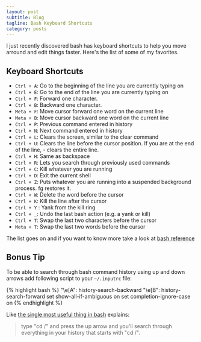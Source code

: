 ```yaml
---
layout: post
subtitle: Blog
tagline: Bash Keyboard Shortcuts
category: posts
---
```


I just recently discovered bash has keyboard shortcuts to help you move arround and edit things faster. Here's the list of some of my favorites.

## Keyboard Shortcuts

- <code>Ctrl + A</code>: Go to the beginning of the line you are currently typing on
- <code>Ctrl + E</code>: Go to the end of the line you are currently typing on
- <code>Ctrl + F</code>: Forward one character.
- <code>Ctrl + B</code>: Backward one character.
- <code>Meta + F</code>: Move cursor forward one word on the current line
- <code>Meta + B</code>: Move cursor backward one word on the current line
- <code>Ctrl + P</code>: Previous command entered in history
- <code>Ctrl + N</code>: Next command entered in history
- <code>Ctrl + L</code>: Clears the screen, similar to the clear command
- <code>Ctrl + U</code>: Clears the line before the cursor position. If you are at the end of the line, - clears the entire line.
- <code>Ctrl + H</code>: Same as backspace
- <code>Ctrl + R</code>: Lets you search through previously used commands
- <code>Ctrl + C</code>: Kill whatever you are running
- <code>Ctrl + D</code>: Exit the current shell
- <code>Ctrl + Z</code>: Puts whatever you are running into a suspended background process. fg restores it.
- <code>Ctrl + W</code>: Delete the word before the cursor
- <code>Ctrl + K</code>: Kill the line after the cursor
- <code>Ctrl + Y</code> : Yank from the kill ring
- <code>Ctrl + _</code>: Undo the last bash action (e.g. a yank or kill)
- <code>Ctrl + T</code>: Swap the last two characters before the cursor
- <code>Meta + T</code>: Swap the last two words before the cursor

The list goes on and if you want to know more take a look at [bash reference][]

## Bonus Tip

To be able to search through bash command history using up and down arrows add following script to your <code>~/.inputrc</code> file:

{% highlight bash %}
"\e[A": history-search-backward
"\e[B": history-search-forward
set show-all-if-ambiguous on
set completion-ignore-case on
{% endhighlight %}

Like [the single most useful thing in bash][] explains:

> type "cd /" and press the up arrow and you'll search through everything in your history that starts with "cd /".

[bash reference]: http://www.gnu.org/software/bash/manual/bashref.html#Command-Line-Editing
[the single most useful thing in bash]: https://coderwall.com/p/oqtj8w